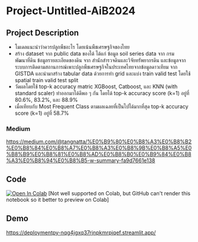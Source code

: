 # Project-Untitled-AiB2024

## Project Description

- โมเดลแนะนำว่าควรปลูกพืชอะไร โดยเน้นพืชเศรษฐกิจของไทย
- สร้าง dataset จาก public data ของได้ ได้แก่ ข้อมูล soil series data จาก กรมพัฒนาที่ดิน ข้อมูลรายละเอียดของดิน จาก สำนักสำรวจดินและวิจัยทรัพยากรดิน และข้อมูลจากระบบการติดตามสถานการณ์เพาะปลูกพืชเศรษฐกิจในประเทศไทยจากข้อมูลดาวเทียม จาก GISTDA และนำมาสร้าง tabular data ด้วยการทำ grid และแบ่ง train valid test โดยใช้ spatial train valid test split
- วัดผลโดยใช้ top-k accuracy matric
XGBoost, Catboost, และ KNN (with standard scaler) ทำออกมาได้ดีพอ ๆ กัน โดยได้ top-k accuracy score (k=1) อยู่ที่ 80.6%, 83.2%, และ 88.9%
- เมื่อเทียบกับ Most Frequent Class ตามผลเฉลยที่เป็นไปได้มากที่สุด top-k accuracy score (k=1) อยู่ที่ 58.7%

### Medium 

https://medium.com/@tangnatta/%E0%B9%80%E0%B8%A3%E0%B8%B2%E0%B8%84%E0%B8%A7%E0%B8%A3%E0%B8%9B%E0%B8%A5%E0%B8%B9%E0%B8%81%E0%B8%AD%E0%B8%B0%E0%B9%84%E0%B8%A3%E0%B8%94%E0%B8%B5-w-summary-fa9d7661e138

## Code

[![Open In Colab](https://colab.research.google.com/assets/colab-badge.svg)](https://colab.research.google.com/github/tangnatta/Project-Untitled-AiB2024/blob/main/FinalPublicNotebook.ipynb) [Not well supported on Colab, but GitHub can't render this notebook so it better to preview on Colab] 

## Demo 

https://deploymentpy-nqg4jgxq37rjnpkmrpjqef.streamlit.app/
